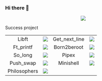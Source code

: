 ### Hi there 👋

<p align="center">
  <a href="https://profile.intra.42.fr/">
    <img src="https://badge42.herokuapp.com/api/stats/ghumbert?darkmode=true&privacyEmail=true"/>
  </a>
</p>
<td>
    <p>
        <td align="center">
            Success project
        </td>
    <table align="center">
        <tr>
                <td style="text-align:center;">Libft</td> <td> <img src="https://badge42.herokuapp.com/api/project/ghumbert/Libft"> </td>
                <td style="text-align:center;">Get_next_line</td> <td> <img src="https://badge42.herokuapp.com/api/project/ghumbert/get_next_line"> </td>
        </tr>
        <tr>
             <td style="text-align:center;">Ft_printf</td> <td> <img src="https://badge42.herokuapp.com/api/project/ghumbert/ft_printf"> </td>
             <td style="text-align:center;">Born2beroot</td> <td> <img src="https://badge42.herokuapp.com/api/project/ghumbert/Born2beroot"> </td>
        </tr>
        <tr>
            <td style="text-align:center;">So_long</td> <td> <img src="https://badge42.herokuapp.com/api/project/ghumbert/so_long"> </td>
            <td style="text-align:center;">Pipex</td> <td> <img src="https://badge42.herokuapp.com/api/project/ghumbert/pipex"> </td>
        </tr>
        <tr>
            <td style="text-align:center;">Push_swap</td> <td> <img src="https://badge42.herokuapp.com/api/project/ghumbert/push_swap"> </td>
             <td style="text-align:center;">Minishell</td> <td> <img src="https://badge42.herokuapp.com/api/project/ghumbert/minishell"> </td>
        </tr>
        <tr>
        <td style="text-align:center;">Philosophers</td> <td> <img src="https://badge42.herokuapp.com/api/project/ghumbert/Philosophers"> </td>
        <td style="text-align:center;"></td> <td></td>
        </tr>
    </table>
</td>